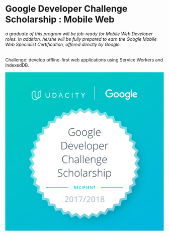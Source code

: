 # Google Developer Challenge Scholarship : Mobile Web

###### a graduate of this program will be job-ready for Mobile Web Developer roles. In addition, he/she will be fully prepared to earn the Google Mobile Web Specialist Certification, offered directly by Google.

Challenge: develop offline-first web applications using Service Workers and IndexedDB. 

![alt text](https://github.com/MarieLynneBlock/GoogleDeveloperChallengeScholarship-MobileWeb/blob/master/Google-Dev-EMEA-Badge.png)
